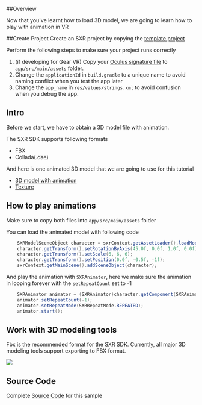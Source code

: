 ##Overview

Now that you've learnt how to load 3D model, we are going to learn how to play with animation in VR

##Create Project
Create an SXR project by copying the [template project](https://github.com/sxrsdk/sxrsdk-demos/tree/master/template/SXRApplication) 

Perform the following steps to make sure your project runs correctly

1. (if developing for Gear VR) Copy your [Oculus signature file](https://developer.oculus.com/osig/) to `app/src/main/assets` folder.
1. Change the `applicationId` in `build.gradle` to a unique name to avoid naming conflict when you test the app later
1. Change the `app_name` in `res/values/strings.xml` to avoid confusion when you debug the app.

## Intro

Before we start, we have to obtain a 3D model file with animation.

The SXR SDK supports following formats

* FBX
* Collada(.dae)

And here is one animated 3D model that we are going to use for this tutorial

* [3D model with animation](/images/astro_boy.dae)
* [Texture](/images/astro_boy.jpg)


## How to play animations

Make sure to copy both files into `app/src/main/assets` folder

You can load the animated model with following code
```java
    SXRModelSceneObject character = sxrContext.getAssetLoader().loadModel("astro_boy.dae");
    character.getTransform().setRotationByAxis(45.0f, 0.0f, 1.0f, 0.0f);
    character.getTransform().setScale(6, 6, 6);
    character.getTransform().setPosition(0.0f, -0.5f, -1f);
    sxrContext.getMainScene().addSceneObject(character);
```

And play the animation with `SXRAnimator`, here we make sure the animation in looping forever with the `setRepeatCount` set to -1
```java
	SXRAnimator animator = (SXRAnimator)character.getComponent(SXRAnimator.getComponentType());
    animator.setRepeatCount(-1);
    animator.setRepeatMode(SXRRepeatMode.REPEATED);
    animator.start();
```

## Work with 3D modeling tools
Fbx is the recommended format for the SXR SDK. Currently, all major 3D modeling tools support exporting to FBX format.

![](/images/tutorials/screenshot_tut_03_2.jpg)

## Source Code
Complete [Source Code](https://github.com/sxrsdk/sxrsdk-demos/tree/master/tutorials/tutorial_3_model_animation) for this sample
